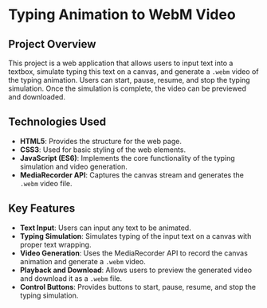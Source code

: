 # Typing Animation to WebM Video

## Project Overview

This project is a web application that allows users to input text into a textbox, simulate typing this text on a canvas, and generate a `.webm` video of the typing animation. Users can start, pause, resume, and stop the typing simulation. Once the simulation is complete, the video can be previewed and downloaded.

## Technologies Used

- **HTML5**: Provides the structure for the web page.
- **CSS3**: Used for basic styling of the web elements.
- **JavaScript (ES6)**: Implements the core functionality of the typing simulation and video generation.
- **MediaRecorder API**: Captures the canvas stream and generates the `.webm` video file.

## Key Features

- **Text Input**: Users can input any text to be animated.
- **Typing Simulation**: Simulates typing of the input text on a canvas with proper text wrapping.
- **Video Generation**: Uses the MediaRecorder API to record the canvas animation and generate a `.webm` video.
- **Playback and Download**: Allows users to preview the generated video and download it as a `.webm` file.
- **Control Buttons**: Provides buttons to start, pause, resume, and stop the typing simulation.